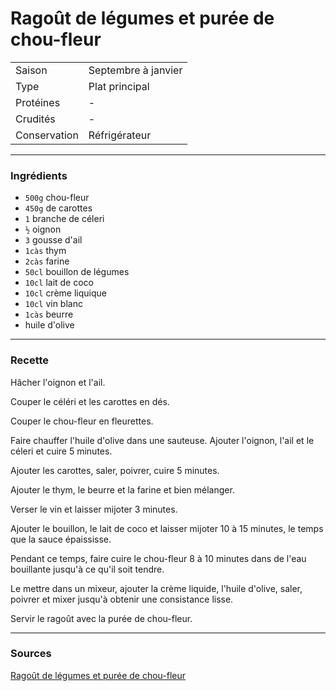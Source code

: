 # Ragoût de légumes et purée de chou-fleur

| | |
|:---|:---|
| Saison | Septembre à janvier |
| Type | Plat principal |
| Protéines | - |
| Crudités | - |
| Conservation | Réfrigérateur |

---

### Ingrédients

* `500g` chou-fleur
* `450g` de carottes
* `1` branche de céleri
* `½` oignon
* `3` gousse d'ail
* `1càs` thym
* `2càs` farine
* `50cl` bouillon de légumes
* `10cl` lait de coco
* `10cl` crème liquique
* `10cl` vin blanc
* `1càs` beurre
* huile d'olive

---

### Recette

Hâcher l'oignon et l'ail.

Couper le céléri et les carottes en dés.

Couper le chou-fleur en fleurettes.

Faire chauffer l'huile d'olive dans une sauteuse. Ajouter l'oignon, l'ail et le céleri et cuire 5 minutes.

Ajouter les carottes, saler, poivrer, cuire 5 minutes.

Ajouter le thym, le beurre et la farine et bien mélanger.

Verser le vin et laisser mijoter 3 minutes.

Ajouter le bouillon, le lait de coco et laisser mijoter 10 à 15 minutes, le temps que la sauce épaississe.

Pendant ce temps, faire cuire le chou-fleur 8 à 10 minutes dans de l'eau bouillante jusqu'à ce qu'il soit tendre.

Le mettre dans un mixeur, ajouter la crème liquide, l'huile d'olive, saler, poivrer et mixer jusqu'à obtenir une consistance lisse.

Servir le ragoût avec la purée de chou-fleur.

---

### Sources

[Ragoût de légumes et purée de chou-fleur](https://menu-vegetarien.com/ragout-legumes-puree-chou-fleur/)